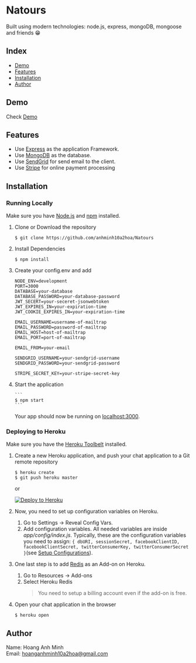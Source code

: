 # Natours

Built using modern technologies: node.js, express, mongoDB, mongoose and friends 😁

## Index

- [Demo](#demo)
- [Features](#features)
- [Installation](#installation)
- [Author](#author)

## Demo<a name="demo"></a>

Check [Demo](https://infinite-sierra-01777.herokuapp.com/)

## Features<a name="features"></a>

- Use [Express](https://expressjs.com/) as the application Framework.
- Use [MongoDB](https://www.mongodb.com/) as the database.
- Use [SendGrid](https://sendgrid.com/) for send email to the client.
- Use [Stripe](https://stripe.com/en-fi) for online payment processing

## Installation<a name="installation"></a>

### Running Locally

Make sure you have [Node.js](https://nodejs.org/) and [npm](https://www.npmjs.com/) installed.

1.  Clone or Download the repository

    ```
    $ git clone https://github.com/anhminh10a2hoa/Natours
    ```

2.  Install Dependencies

    ```
    $ npm install
    ```

3.  Create your config.env and add

    ```
    NODE_ENV=development
    PORT=3000
    DATABASE=your-database
    DATABASE_PASSWORD=your-database-password
    JWT_SECERT=your-seceret-jsonwebtoken
    JWT_EXPIRES_IN=your-expiration-time
    JWT_COOKIE_EXPIRES_IN=your-expiration-time

    EMAIL_USERNAME=username-of-mailtrap
    EMAIL_PASSWORD=password-of-mailtrap
    EMAIL_HOST=host-of-mailtrap
    EMAIL_PORT=port-of-mailtrap

    EMAIL_FROM=your-email

    SENDGRID_USERNAME=your-sendgrid-username
    SENDGRID_PASSWORD=your-sendgrid-password

    STRIPE_SECRET_KEY=your-stripe-secret-key

    ```

4.  Start the application

        ```
        $ npm start
        ```

    Your app should now be running on [localhost:3000](http://localhost:3000/).

### Deploying to Heroku

Make sure you have the [Heroku Toolbelt](https://toolbelt.heroku.com/) installed.

1. Create a new Heroku application, and push your chat application to a Git remote repository

   ```
   $ heroku create
   $ git push heroku master
   ```

   or

   [![Deploy to Heroku](https://www.herokucdn.com/deploy/button.png)](https://heroku.com/deploy)

2. Now, you need to set up configuration variables on Heroku.

   1. Go to Settings -> Reveal Config Vars.
   2. Add configuration variables. All needed variables are inside _app/config/index.js_.
      Typically, these are the configuration variables you need to assign:
      `{ dbURI, sessionSecret, facebookClientID, facebookClientSecret, twitterConsumerKey, twitterConsumerSecret }`(see [Setup Configurations](#configurations)).

3. One last step is to add [Redis](http://redis.io/) as an Add-on on Heroku.
   1. Go to Resources -> Add-ons
   2. Select Heroku Redis
      > You need to setup a billing account even if the add-on is free.
4. Open your chat application in the browser

   ```
   $ heroku open
   ```

## Author<a name="author"></a>

Name: Hoang Anh Minh <br>
Email: hoanganhminh10a2hoa@gmail.com
